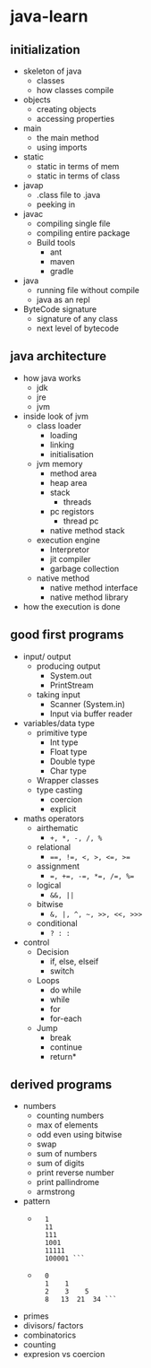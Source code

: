 # java-learn

## initialization
- skeleton of java
	- classes
	- how classes compile
- objects
	- creating objects
	- accessing properties
- main
	- the main method
	- using imports
- static
	- static in terms of mem
	- static in terms of class
- javap
	- .class file to .java
	- peeking in 
- javac
	- compiling single file
	- compiling entire package
	- Build tools
		- ant
		- maven
		- gradle
- java
	- running file without compile
	- java as an repl
- ByteCode signature
	- signature of any class
	- next level of bytecode


## java architecture
- how java works
	- jdk
	- jre
	- jvm
- inside look of jvm
	- class loader
		- loading
		- linking
		- initialisation
	- jvm memory
		- method area
		- heap area
		- stack
			- threads
		- pc registors
			- thread pc
		- native method stack
	- execution engine
		- Interpretor
		- jit compiler
		- garbage collection
	- native method
		- native method interface
		- native method library
- how the execution is done

## good first programs
- input/ output
	- producing output
		- System.out
		- PrintStream
	- taking input
		- Scanner (System.in)
		- Input via buffer reader
- variables/data type
	- primitive type
		- Int type
		- Float type
		- Double type
		- Char type
	- Wrapper classes
	- type casting
		- coercion
		- explicit
- maths operators
	- airthematic
		- ```+, *, -, /, % ```
	- relational
		- ```==, !=, <, >, <=, >= ```
	- assignment
		- ```=, +=, -=, *=, /=, %= ```
	- logical
		- ```&&, || ```
	- bitwise
		- ```&, |, ^, ~, >>, <<, >>> ```
	- conditional
		- ```? : : ```
- control
	- Decision
		- if, else, elseif
		- switch
	- Loops
		- do while
		- while
		- for
		- for-each
	- Jump
		- break
		- continue
		- return*

## derived programs
- numbers
	- counting numbers
	- max of elements
	- odd even using bitwise
	- swap
	- sum of numbers
	- sum of digits
	- print reverse number
	- print pallindrome
	- armstrong
- pattern
	- ```
		1  
		11  
		111   
		1001   
		11111  
		100001 ```
	- ```
		0  
		1    1  
		2    3    5  
		8   13  21  34 ```

- primes
- divisors/ factors
- combinatorics
- counting
- expresion vs coercion